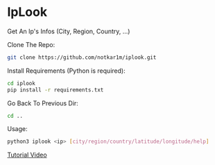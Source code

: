 # IpLook
Get An Ip's Infos (City, Region, Country, ...)

Clone The Repo:
```sh
git clone https://github.com/notkar1m/iplook.git
```
Install Requirements (Python is required):
```sh
cd iplook
pip install -r requirements.txt
```
Go Back To Previous Dir:
```sh
cd ..
```
Usage:
```sh
python3 iplook <ip> [city/region/country/latitude/longitude/help]
```

[Tutorial Video ](https://youtu.be/RMvH3FFjHcw)
